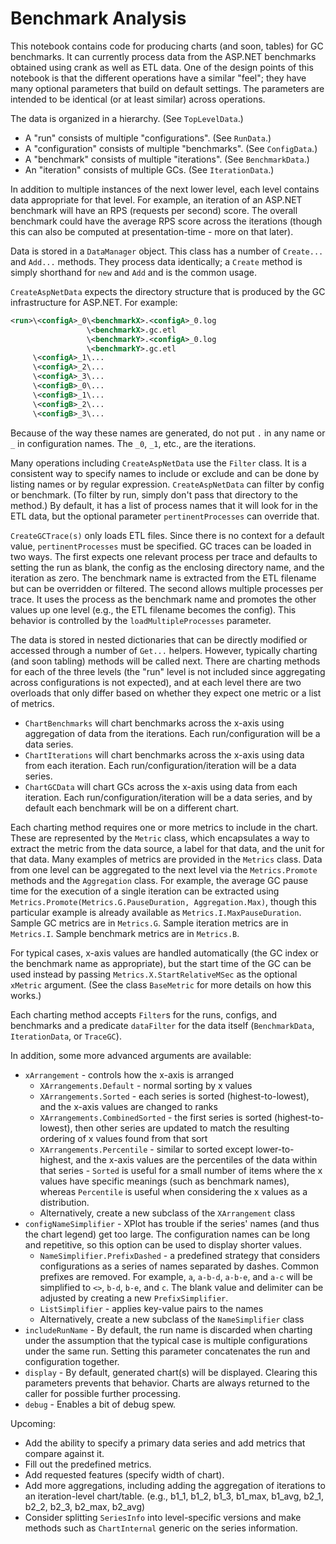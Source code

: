 
# Benchmark Analysis

This notebook contains code for producing charts (and soon, tables) for GC benchmarks.  It can currently process data
from the ASP.NET benchmarks obtained using crank as well as ETL data.  One of the design points of this notebook is
that the different operations have a similar "feel"; they have many optional parameters that build on default settings.
The parameters are intended to be identical (or at least similar) across operations.

The data is organized in a hierarchy.  (See `TopLevelData`.)

- A "run" consists of multiple "configurations".  (See `RunData`.)
- A "configuration" consists of multiple "benchmarks".  (See `ConfigData`.)
- A "benchmark" consists of multiple "iterations".  (See `BenchmarkData`.)
- An "iteration" consists of multiple GCs.  (See `IterationData`.)

In addition to multiple instances of the next lower level, each level contains data appropriate for that level.
For example, an iteration of an ASP.NET benchmark will have an RPS (requests per second) score.  The overall
benchmark could have the average RPS score across the iterations (though this can also be computed at presentation-time -
more on that later).

Data is stored in a `DataManager` object.  This class has a number of `Create...` and `Add...` methods.  They process
data identically; a `Create` method is simply shorthand for `new` and `Add` and is the common usage.

`CreateAspNetData` expects the directory structure that is produced by the GC infrastructure for ASP.NET.  For example:

``` xml
<run>\<configA>_0\<benchmarkX>.<configA>_0.log
                 \<benchmarkX>.gc.etl
                 \<benchmarkY>.<configA>_0.log
                 \<benchmarkY>.gc.etl
     \<configA>_1\...
     \<configA>_2\...
     \<configA>_3\...
     \<configB>_0\...
     \<configB>_1\...
     \<configB>_2\...
     \<configB>_3\...
```

Because of the way these names are generated, do not put `.` in any name or `_` in configuration names.  The `_0`, `_1`,
etc., are the iterations.

Many operations including `CreateAspNetData` use the `Filter` class.  It is a consistent way to specify names to
include or exclude and can be done by listing names or by regular expression.  `CreateAspNetData` can filter by
config or benchmark.  (To filter by run, simply don't pass that directory to the method.)  By default, it has a list
of process names that it will look for in the ETL data, but the optional parameter `pertinentProcesses` can override
that.

`CreateGCTrace(s)` only loads ETL files.  Since there is no context for a default value, `pertinentProcesses` must be
specified.  GC traces can be loaded in two ways.  The first expects one relevant process per trace and defaults to
setting the run as blank, the config as the enclosing directory name, and the iteration as zero.  The
benchmark name is extracted from the ETL filename but can be overridden or filtered.  The second allows multiple
processes per trace.  It uses the process as the benchmark name and promotes the other values up one level (e.g.,
the ETL filename becomes the config).  This behavior is controlled by the `loadMultipleProcesses` parameter.

The data is stored in nested dictionaries that can be directly modified or accessed through a number of `Get...`
helpers.  However, typically charting (and soon tabling) methods will be called next.  There are charting methods
for each of the three levels (the "run" level is not included since aggregating across configurations is not
expected), and at each level there are two overloads that only differ based on whether they expect one metric or
a list of metrics.

- `ChartBenchmarks` will chart benchmarks across the x-axis using aggregation of data from the iterations.  Each
  run/configuration will be a data series.
- `ChartIterations` will chart benchmarks across the x-axis using data from each iteration.  Each
  run/configuration/iteration will be a data series.
- `ChartGCData` will chart GCs across the x-axis using data from each iteration.  Each run/configuration/iteration
  will be a data series, and by default each benchmark will be on a different chart.

Each charting method requires one or more metrics to include in the chart.  These are represented by the `Metric`
class, which encapsulates a way to extract the metric from the data source, a label for that data, and the unit
for that data.  Many examples of metrics are provided in the `Metrics` class.  Data from one level can be
aggregated to the next level via the `Metrics.Promote` methods and the `Aggregation` class.  For example, the
average GC pause time for the execution of a single iteration can be extracted using
`Metrics.Promote(Metrics.G.PauseDuration, Aggregation.Max)`, though this particular example is already available as
`Metrics.I.MaxPauseDuration`.  Sample GC metrics are in `Metrics.G`.  Sample iteration metrics are in `Metrics.I`.
Sample benchmark metrics are in `Metrics.B`.

For typical cases, x-axis values are handled automatically (the GC index or the benchmark name as appropriate), but
the start time of the GC can be used instead by passing `Metrics.X.StartRelativeMSec` as the optional `xMetric`
argument.  (See the class `BaseMetric` for more details on how this works.)

Each charting method accepts `Filter`s for the runs, configs, and benchmarks and a predicate `dataFilter` for the
data itself (`BenchmarkData`, `IterationData`, or `TraceGC`).

In addition, some more advanced arguments are available:

- `xArrangement` - controls how the x-axis is arranged
  - `XArrangements.Default` - normal sorting by x values
  - `XArrangements.Sorted` - each series is sorted (highest-to-lowest), and the x-axis values are changed to ranks
  - `XArrangements.CombinedSorted` - the first series is sorted (highest-to-lowest), then other series are updated
    to match the resulting ordering of x values found from that sort
  - `XArrangements.Percentile` - similar to sorted except lower-to-highest, and the x-axis values are the
    percentiles of the data within that series - `Sorted` is useful for a small number of items where the x values
    have specific meanings (such as benchmark names), whereas `Percentile` is useful when considering the x values
    as a distribution.
  - Alternatively, create a new subclass of the `XArrangement` class
- `configNameSimplifier` - XPlot has trouble if the series' names (and thus the chart legend) get too large.  The
  configuration names can be long and repetitive, so this option can be used to display shorter values.
  - `NameSimplifier.PrefixDashed` - a predefined strategy that considers configurations as a series of names
    separated by dashes.  Common prefixes are removed.  For example, `a`, `a-b-d`, `a-b-e`, and `a-c` will be
    simplified to `<>`, `b-d`, `b-e`, and `c`.  The blank value and delimiter can be adjusted by creating a new
    `PrefixSimplifier`.
  - `ListSimplifier` - applies key-value pairs to the names
  - Alternatively, create a new subclass of the `NameSimplifier` class
- `includeRunName` - By default, the run name is discarded when charting under the assumption that the typical
  case is multiple configurations under the same run.  Setting this parameter concatenates the run and configuration
  together.
- `display` - By default, generated chart(s) will be displayed.  Clearing this parameters prevents that behavior.
  Charts are always returned to the caller for possible further processing.
- `debug` - Enables a bit of debug spew.

Upcoming:

- Add the ability to specify a primary data series and add metrics that compare against it.
- Fill out the predefined metrics.
- Add requested features (specify width of chart).
- Add more aggregations, including adding the aggregation of iterations to an iteration-level chart/table.
  (e.g., b1_1, b1_2, b1_3, b1_max, b1_avg, b2_1, b2_2, b2_3, b2_max, b2_avg)
- Consider splitting `SeriesInfo` into level-specific versions and make methods such as `ChartInternal` generic
  on the series information.
  